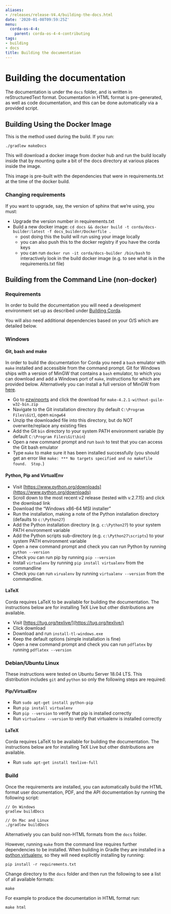 ```yaml
---
aliases:
- /releases/release-V4.4/building-the-docs.html
date: '2020-01-08T09:59:25Z'
menu:
  corda-os-4-4:
    parent: corda-os-4-4-contributing
tags:
- building
- docs
title: Building the documentation
---
```



# Building the documentation

The documentation is under the `docs` folder, and is written in reStructuredText format. Documentation in HTML format
is pre-generated, as well as code documentation, and this can be done automatically via a provided script.


## Building Using the Docker Image

This is the method used during the build.  If you run:

```shell
./gradlew makeDocs
```

This will download a docker image from docker hub and run the build locally inside that by mounting quite a bit of the docs directory at
various places inside the image.

This image is pre-built with the dependencies that were in requirements.txt at the time of the docker build.


### Changing requirements

If you want to upgrade, say, the version of sphinx that we’re using, you must:


* Upgrade the version number in requirements.txt
* Build a new docker image: `cd docs && docker build -t corda/docs-builder:latest -f docs_builder/Dockerfile .`
    * post doing this the build will run using your image locally
    * you can also push this to the docker registry if you have the corda keys
    * you can run `docker run -it corda/docs-builder /bin/bash` to interactively look in the build docker image (e.g. to see what is in the
requirements.txt file)




## Building from the Command Line (non-docker)


### Requirements

In order to build the documentation you will need a development environment set up as described under [Building Corda](building-corda.md).

You will also need additional dependencies based on your O/S which are detailed below.


### Windows


#### Git, bash and make

In order to build the documentation for Corda you need a `bash` emulator with `make` installed and accessible from the command prompt. Git for
Windows ships with a version of MinGW that contains a `bash` emulator, to which you can download and add a Windows port of
`make`, instructions for which are provided below. Alternatively you can install a full version of MinGW from [here](http://www.mingw.org/).


* Go to [ezwinports](https://sourceforge.net/projects/ezwinports/files/) and click the download for `make-4.2.1-without-guile-w32-bin.zip`
* Navigate to the Git installation directory (by default `C:\Program Files\Git`), open `mingw64`
* Unzip the downloaded file into this directory, but do NOT overwrite/replace any existing files
* Add the Git `bin` directory to your system PATH environment variable (by default `C:\Program Files\Git\bin`)
* Open a new command prompt and run `bash` to test that you can access the Git bash emulator
* Type `make` to make sure it has been installed successfully (you should get an error
like `make: *** No targets specified and no makefile found.  Stop.`)


#### Python, Pip and VirtualEnv


* Visit [https://www.python.org/downloads](https://www.python.org/downloads)
* Scroll down to the most recent v2 release (tested with v.2.7.15) and click the download link
* Download the “Windows x86-64 MSI installer”
* Run the installation, making a note of the Python installation directory (defaults to `c:\Python27`)
* Add the Python installation directory (e.g. `c:\Python27`) to your system PATH environment variable
* Add the Python scripts sub-directory (e.g. `c:\Python27\scripts`) to your system PATH environment variable
* Open a new command prompt and check you can run Python by running `python --version`
* Check you can run pip by running `pip --version`
* Install `virtualenv` by running `pip install virtualenv` from the commandline
* Check you can run `virualenv` by running `virtualenv --version` from the commandline.


#### LaTeX

Corda requires LaTeX to be available for building the documentation. The instructions below are for installing TeX Live
but other distributions are available.


* Visit [https://tug.org/texlive/](https://tug.org/texlive/)
* Click download
* Download and run `install-tl-windows.exe`
* Keep the default options (simple installation is fine)
* Open a new command prompt and check you can run `pdflatex` by running `pdflatex --version`


### Debian/Ubuntu Linux

These instructions were tested on Ubuntu Server 18.04 LTS. This distribution includes `git` and `python` so only the following steps are required:


#### Pip/VirtualEnv


* Run `sudo apt-get install python-pip`
* Run `pip install virtualenv`
* Run `pip --version` to verify that pip is installed correctly
* Run `virtualenv --version` to verify that virtualenv is installed correctly


#### LaTeX

Corda requires LaTeX to be available for building the documentation. The instructions below are for installing TeX Live
but other distributions are available.


* Run `sudo apt-get install texlive-full`


### Build

Once the requirements are installed, you can automatically build the HTML format user documentation, PDF, and
the API documentation by running the following script:

```shell
// On Windows
gradlew buildDocs

// On Mac and Linux
./gradlew buildDocs
```

Alternatively you can build non-HTML formats from the `docs` folder.

However, running `make` from the command line requires further dependencies to be installed. When building in Gradle they
are installed in a [python virtualenv](https://virtualenv.pypa.io/en/stable/), so they will need explicitly installing
by running:

```shell
pip install -r requirements.txt
```

Change directory to the `docs` folder and then run the following to see a list of all available formats:

```shell
make
```

For example to produce the documentation in HTML format run:

```shell
make html
```


